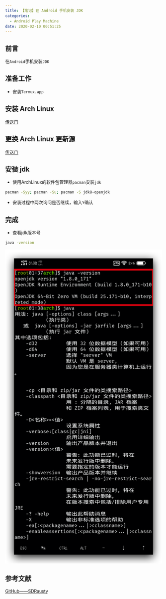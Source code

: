 ```yaml
---
title: 【笔记】在 Android 手机安装 JDK
categories:
  - Android Play Machine
date: 2020-02-10 00:51:25
---
```


## 前言

在`Android`手机安装`JDK`

<!-- more -->

## 准备工作

- 安装`Termux.app`

## 安装 Arch Linux

[传送门](https://feiju12138.github.io/2020/02/11/Termux安装ArchLinux/)

## 更换 Arch Linux 更新源

[传送门](https://feiju12138.github.io/2020/02/11/更换ArchLinux更新源/)

## 安装 jdk

- 使用ArchLinux的软件包管理器`pacman`安装`jdk`

``` sh
pacman -Syy; pacman -Su; pacman -S jdk8-openjdk
```

- 安装过程中两次询问是否继续，输入`Y`确认

## 完成

- 查看jdk版本号

``` sh
java -version
```

![01.png](/images/20200210005125/01.png)

## 参考文献

[GitHub——SDRausty](https://github.com/termux/termux-app/issues/397)

